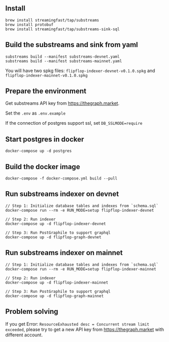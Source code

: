 ## Install 
```
brew install streamingfast/tap/substreams
brew install protobuf
brew install streamingfast/tap/substreams-sink-sql
```

## Build the substreams and sink from yaml
```
substreams build --manifest substreams-devnet.yaml
substreams build --manifest substreams-mainnet.yaml
```
You will have two spkg files: `flipflop-indexer-devnet-v0.1.0.spkg` and `flipflop-indexer-mainnet-v0.1.0.spkg`

## Prepare the environment
Get substreams API key from https://thegraph.market.

Set the `.env` as `.env.example`

If the connection of postgres support ssl, set `DB_SSLMODE=require`

## Start postgres in docker
```
docker-compose up -d postgres
```

## Build the docker image
```
docker-compose -f docker-compose.yml build --pull
```

## Run substreams indexer on devnet
```
// Step 1: Initialize database tables and indexes from `schema.sql`
docker-compose run --rm -e RUN_MODE=setup flipflop-indexer-devnet

// Step 2: Run indexer
docker-compose up -d flipflop-indexer-devnet

// Step 3: Run PostGraphile to support graphql
docker-compose up -d flipflop-graph-devnet
```

## Run substreams indexer on mainnet
```
// Step 1: Initialize database tables and indexes from `schema.sql`
docker-compose run --rm -e RUN_MODE=setup flipflop-indexer-mainnet

// Step 2: Run indexer
docker-compose up -d flipflop-indexer-mainnet

// Step 3: Run PostGraphile to support graphql
docker-compose up -d flipflop-graph-mainnet
```

## Problem solving
If you get Error: `ResourceExhausted desc = Concurrent stream limit exceeded`, please try to get a new API key from https://thegraph.market with different account.

